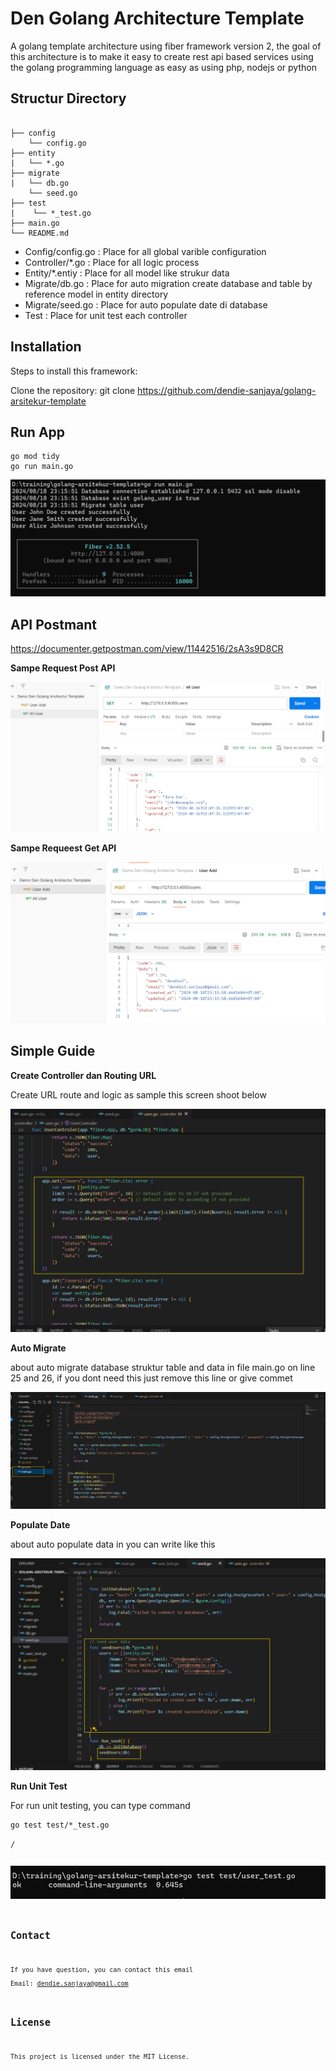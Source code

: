 # Den Golang Architecture Template

A golang template architecture using fiber framework version 2, the goal of this architecture is to make it easy to create rest api based services using the golang programming language as easy as using php, nodejs or python

## Structur Directory
<pre><code>
├── config
    └── config.go
├── entity
|   └── *.go
├── migrate
|   └── db.go
    └── seed.go
├── test
|    └── *_test.go
├── main.go
└── README.md
</code></pre>

- Config/config.go  : Place for all global varible configuration 
- Controller/*.go   : Place for all logic process
- Entity/*.entiy    : Place for all model like strukur data
- Migrate/db.go     : Place for auto migration create database and table by reference model  in entity directory
- Migrate/seed.go   : Place for auto populate date di database
- Test              : Place for unit test each controller 

## Installation

Steps to install this framework:

Clone the repository:
   git clone https://github.com/dendie-sanjaya/golang-arsitekur-template

## Run App
<pre><code>go mod tidy
go run main.go  
</code></pre>   

![Run Program](./doc-asset/run-program.png)

## API Postmant 

https://documenter.getpostman.com/view/11442516/2sA3s9D8CR

**Sampe Request Post API**

![Sampe Post API](./doc-asset/sampe-create-request-get.png)

**Sampe Requeest Get API**

![Sampe Get API](./doc-asset/sampe-create-request-post.png)

## Simple Guide 

**Create Controller dan Routing URL**

Create URL route and logic as sample this screen shoot below  

![Sampe Get API](./doc-asset/sample-create-respon.png)

**Auto Migrate**

about auto migrate database struktur table and data in file main.go on line 25 and 26, if you dont need this just remove this line or give commet    

![Sampe Get API](./doc-asset/auto-run-migrate.png)

**Populate Date**

about auto populate  data in you can write like this 

![Populate Data ](./doc-asset/populate-data.png)

**Run Unit Test**

For run unit testing, you can type command  

<pre><code>go test test/*_test.go</pre>/<code>

![Go Test ](./doc-asset/got-test.png)

## Contact

If you have question, you can contact this email   
Email: dendie.sanjaya@gmail.com

## License

This project is licensed under the MIT License.
